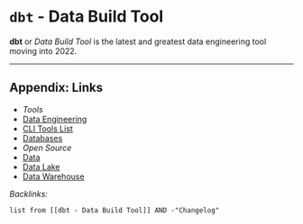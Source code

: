 # `dbt` - Data Build Tool

**dbt** or *Data Build Tool* is the latest and greatest data engineering tool moving into 2022.

---

## Appendix: Links

* *Tools*
* [Data Engineering](../../../../../2-Areas/MOCs/Data%20Engineering.md)
* [CLI Tools List](../../../../../2-Areas/Lists/CLI%20Tools%20List.md)
* [Databases](../../../../../2-Areas/MOCs/Databases.md)
* *Open Source*
* [Data](../../../../../1-Projects/Personal/lossrx/Data.md)
* [Data Lake](../../../../../0-Slipbox/Data%20Lake.md)
* [Data Warehouse](../../../../../0-Slipbox/Data%20Warehouse.md)

*Backlinks:*

````dataview
list from [[dbt - Data Build Tool]] AND -"Changelog"
````
